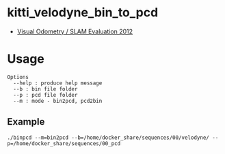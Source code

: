 # kitti_velodyne_bin_to_pcd

 - [Visual Odometry / SLAM Evaluation 2012](http://www.cvlibs.net/datasets/kitti/eval_odometry.php)


# Usage
```
Options
  --help : produce help message
  --b : bin file folder
  --p : pcd file folder
  --m : mode - bin2pcd, pcd2bin
```

## Example
```
./binpcd --m=bin2pcd --b=/home/docker_share/sequences/00/velodyne/ --p=/home/docker_share/sequences/00_pcd
```
